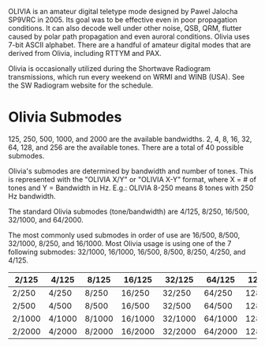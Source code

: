 OLIVIA is an amateur digital teletype mode designed by Pawel Jalocha SP9VRC in 2005. Its goal was to be effective even in poor propagation conditions. It can also decode well under other noise, QSB, QRM, flutter caused by polar path propagation and even auroral conditions. Olivia uses 7-bit ASCII alphabet. There are a handful of amateur digital modes that are derived from Olivia, including RTTYM and PAX.

Olivia is occasionally utilized during the Shortwave Radiogram transmissions, which run every weekend on WRMI and WINB (USA). See the SW Radiogram website for the schedule.

# Olivia Submodes
125, 250, 500, 1000, and 2000 are the available bandwidths. 2, 4, 8, 16, 32, 64, 128, and 256 are the available tones. There are a total of 40 possible submodes.

Olivia's submodes are determined by bandwidth and number of tones. This is represented with the "OLIVIA X/Y" or "OLIVIA X-Y" format, where X = # of tones and Y = Bandwidth in Hz. E.g.: OLIVIA 8-250 means 8 tones with 250 Hz bandwidth.

The standard Olivia submodes (tone/bandwidth) are 4/125, 8/250, 16/500, 32/1000, and 64/2000.

The most commonly used submodes in order of use are 16/500, 8/500, 32/1000, 8/250, and 16/1000. Most Olivia usage is using one of the 7 following submodes: 32/1000, 16/1000, 16/500, 8/500, 8/250, 4/250, and 4/125.

| 2/125  | 4/125  | 8/125  | 16/125 | 32/125 | 64/125 | 128/125 | 256/125 |
|--------|--------|--------|--------|--------|--------|---------|---------|
| 2/250  | 4/250  | 8/250  | 16/250 | 32/250 | 64/250 | 128/250 | 256/250 |
| 2/500  | 4/500  | 8/500  | 16/500 | 32/500 | 64/500 | 128/500 | 256/500 |
| 2/1000 | 4/1000 | 8/1000 | 16/1000| 32/1000| 64/1000| 128/1000| 256/1000|
| 2/2000 | 4/2000 | 8/2000 | 16/2000| 32/2000| 64/2000| 128/2000| 256/2000|
